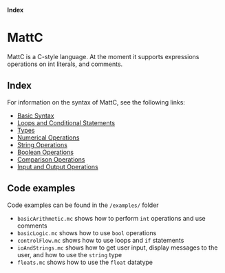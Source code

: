 **Index**

# MattC
MattC is a C-style language. At the moment it supports expressions operations on int literals, and comments.

## Index
For information on the syntax of MattC, see the following links:
* [Basic Syntax](basicSyntax)
* [Loops and Conditional Statements](loopsConditionalStatements)
* [Types](types)
* [Numerical Operations](numericalOperations)
* [String Operations](stringOperations)
* [Boolean Operations](booleanOperations)
* [Comparison Operations](comparisonOperations)
* [Input and Output Operations](ioOperations)

## Code examples
Code examples can be found in the `/examples/` folder
* `basicArithmetic.mc` shows how to perform `int` operations and use comments
* `basicLogic.mc` shows how to use `bool` operations
* `controlFlow.mc` shows how to use loops and `if` statements
* `ioAndStrings.mc` shows how to get user input, display messages to the user, and how to use the `string` type
* `floats.mc` shows how to use the `float` datatype